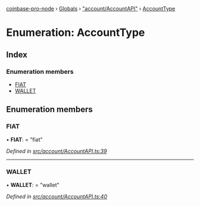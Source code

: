 [coinbase-pro-node](../README.md) › [Globals](../globals.md) › ["account/AccountAPI"](../modules/_account_accountapi_.md) › [AccountType](_account_accountapi_.accounttype.md)

# Enumeration: AccountType

## Index

### Enumeration members

- [FIAT](_account_accountapi_.accounttype.md#fiat)
- [WALLET](_account_accountapi_.accounttype.md#wallet)

## Enumeration members

### FIAT

• **FIAT**: = "fiat"

_Defined in [src/account/AccountAPI.ts:39](https://github.com/bennyn/coinbase-pro-node/blob/89f41a9/src/account/AccountAPI.ts#L39)_

---

### WALLET

• **WALLET**: = "wallet"

_Defined in [src/account/AccountAPI.ts:40](https://github.com/bennyn/coinbase-pro-node/blob/89f41a9/src/account/AccountAPI.ts#L40)_
